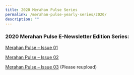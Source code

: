 ```yaml
---
title: 2020 Merahan Pulse Series
permalink: /merahan-pulse-yearly-series/2020/
description: ""
---
```

### 2020 Merahan Pulse E-Newsletter Edition Series:

[Merahan Pulse – Issue 01](/files/mpi5.pdf)

[Merahan Pulse – Issue 02](/files/mpi6.pdf)

[Merahan Pulse – Issue 03](https://bukitmerahsec.moe.edu.sg/wp-content/uploads/2020/07/Merahan-Pulse-%E2%80%93-Issue-03.pdf) (Please reupload)